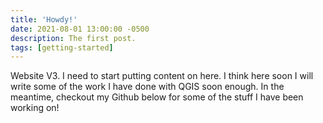 ```yaml
---
title: 'Howdy!'
date: 2021-08-01 13:00:00 -0500
description: The first post.
tags: [getting-started]
---
```


Website V3. I need to start putting content on here. I think here soon I will write some of the work I have done with QGIS soon enough. In the meantime, checkout my Github below for some of the stuff I have been working on!